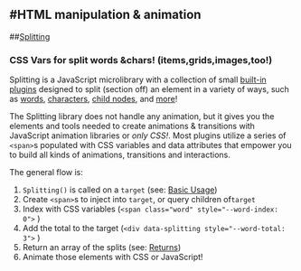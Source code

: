 #HTML manipulation & animation
---------------------------------

##[Splitting](https://splitting.js.org/)  

### CSS Vars for split words &chars! (items,grids,images,too!)

Splitting is a JavaScript microlibrary with a collection of small
[built-in plugins](#plugins) designed to split (section off) an element
in a variety of ways, such as [words](#words), [characters](#chars),
[child nodes](#items), and [more](#plugins)!

The Splitting library does not handle any animation, but it gives you
the elements and tools needed to create animations & transitions with
JavaScript animation libraries or *only CSS!*. Most plugins utilize a
series of `<span>`s populated with CSS variables and data attributes
that empower you to build all kinds of animations, transitions and
interactions.

The general flow is:
1. `Splitting()` is called on a `target` (see: [Basic Usage](#basic-usage))
2. Create `<span>`s to inject into `target`, or query children of`target`
3. Index with CSS variables (`<span class="word" style="--word-index: 0">` )
4. Add the total to the target (`<div data-splitting style="--word-total: 3">` )
5. Return an array of the splits (see: [Returns](#returns))
6. Animate those elements with CSS or JavaScript!
